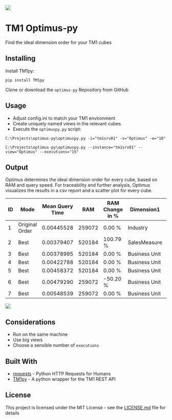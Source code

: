 
![](https://github.com/cubewise-code/optimus-py/blob/master/images/logo.png)

# TM1 Optimus-py

Find the ideal dimension order for your TM1 cubes

## Installing

Install TM1py:
```
pip install TM1py
```

Clone or download the `optimus-py` Repository from GitHub


## Usage

* Adjust config.ini to match your TM1 environment
* Create uniquely named views in the relevant cubes
* Execute the `optimuspy.py` script: 

```
C:\Projects\optimus-py\optimuspy.py -i="tm1srv01" -v="Optimus" -e="10"
```

```
C:\Projects\optimus-py\optimuspy.py --instance="tm1srv01" --view="Optimus" --executions="15"
```

## Output

Optimus determines the ideal dimension order for every cube, based on RAM and query speed.
For traceability and further analysis, Optimus visualizes the results in a csv report and a scatter plot for every cube.


|ID |Mode          |Mean Query Time|RAM   |RAM Change in %|Dimension1   |Dimension2  |Dimension3  |Dimension4  |Dimension5   |Dimension6  |Dimension7|Dimension8|Dimension9   |
|---|--------------|---------------|------|---------------|-------------|------------|------------|------------|-------------|------------|----------|----------|-------------|
|1  |Original Order|0.00445528     |259072|0.00 %         |Industry     |SalesMeasure|Product     |Executive   |Business Unit|Customer    |Version   |State     |Time         |
|2  |Best          |0.00379407     |520184|100.79 %       |SalesMeasure |Customer    |Executive   |Industry    |Product      |State       |Time      |Version   |Business Unit|
|3  |Best          |0.00378995     |520184|0.00 %         |Business Unit|SalesMeasure|Executive   |Industry    |Product      |State       |Time      |Version   |Customer     |
|4  |Best          |0.00422788     |520184|0.00 %         |Business Unit|Customer    |SalesMeasure|Industry    |Product      |State       |Time      |Version   |Executive    |
|5  |Best          |0.00458372     |520184|0.00 %         |Business Unit|Customer    |Executive   |SalesMeasure|Product      |State       |Time      |Version   |Industry     |
|6  |Best          |0.00479290     |259072|-50.20 %       |Business Unit|Customer    |Executive   |Industry    |SalesMeasure |State       |Time      |Version   |Product      |
|7  |Best          |0.00548539     |259072|0.00 %         |Business Unit|Customer    |Executive   |Industry    |Product      |SalesMeasure|Time      |Version   |State        |

![](https://github.com/cubewise-code/optimus-py/blob/master/images/scatter.png)

## Considerations
- Run on the same machine
- Use big views 
- Choose a sensible number of `executions`


## Built With

* [requests](http://docs.python-requests.org/en/master/) - Python HTTP Requests for Humans
* [TM1py](https://github.com/cubewise-code/TM1py) - A python wrapper for the TM1 REST API


## License

This project is licensed under the MIT License - see the [LICENSE.md](LICENSE.md) file for details
